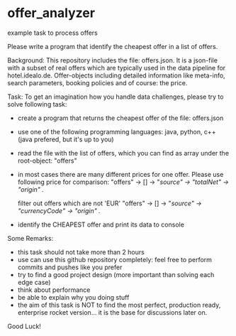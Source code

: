 # offer_analyzer
example task to process offers

Please write a program that identify the cheapest offer in a list of offers.


Background:
This repository includes the file: offers.json.
It is a json-file with a subset of real offers which are typically used in the data pipeline for hotel.idealo.de.
Offer-objects including detailed information like meta-info, search parameters, booking policies and of course: the price.


Task:
To get an imagination how you handle data challenges, please try to solve following task:
- create a program that returns the cheapest offer of the file: offers.json
- use one of the following programming languages: java, python, c++ (java prefered, but it's up to you)
- read the file with the list of offers, which you can find as array under the root-object: "offers"
- in most cases there are many different prices for one offer. Please use following price for comparison:
  "offers" -> [] -> "_source" -> "totalNet" -> "origin"                                  ._

  filter out offers which are not 'EUR'
  "offers" -> [] -> "_source" -> "currencyCode" -> "origin"                              ._
- identify the CHEAPEST offer and print its data to console


Some Remarks:
- this task should not take more than 2 hours
- use can use this github repository completely: feel free to perform commits and pushes like you prefer
- try to find a good project design (more important than solving each edge case)
- think about performance
- be able to explain why you doing stuff
- the aim of this task is NOT to find the most perfect, production ready, enterprise rocket version... it is the base for discussions later on.


Good Luck!

